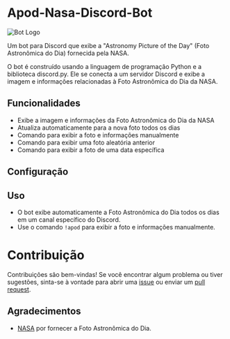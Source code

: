 # Apod-Nasa-Discord-Bot

![Bot Logo](https://raw.githubusercontent.com/Yashirof/apod-nasa-discord-bot/master/assets/apod_logo.png)

Um bot para Discord que exibe a "Astronomy Picture of the Day" (Foto Astronômica do Dia) fornecida pela NASA.

O bot é construído usando a linguagem de programação Python e a biblioteca discord.py. Ele se conecta a um servidor Discord e exibe a imagem e informações relacionadas à Foto Astronômica do Dia da NASA.

## Funcionalidades

- Exibe a imagem e informações da Foto Astronômica do Dia da NASA
- Atualiza automaticamente para a nova foto todos os dias
- Comando para exibir a foto e informações manualmente
- Comando para exibir uma foto aleatória anterior
- Comando para exibir a foto de uma data específica

## Configuração

## Uso

- O bot exibe automaticamente a Foto Astronômica do Dia todos os dias em um canal específico do Discord.
- Use o comando `!apod` para exibir a foto e informações manualmente.

# Contribuição

Contribuições são bem-vindas! Se você encontrar algum problema ou tiver sugestões, sinta-se à vontade para abrir uma [issue](https://github.com/Yashirof/apod-nasa-discord-bot/issues) ou enviar um [pull request](https://github.com/Yashirof/apod-nasa-discord-bot/pulls).


## Agradecimentos

- [NASA](https://www.nasa.gov/) por fornecer a Foto Astronômica do Dia.
